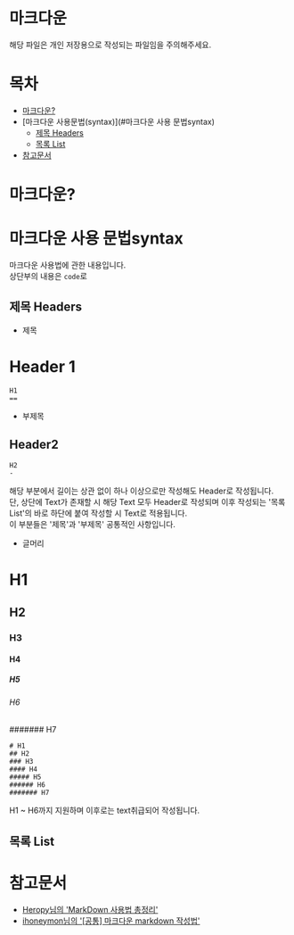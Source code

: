 ﻿마크다운
=======
해당 파일은 개인 저장용으로 작성되는 파일임을 주의해주세요.

목차
==
- [마크다운?](#마크다운?)
- [마크다운 사용문법(syntax)](#마크다운 사용 문법syntax) 
	- [제목 Headers](#제목Headers)
	- [목록 List](#목록List)
- [참고문서](#참고문서)


# 마크다운?

# 마크다운 사용 문법syntax
마크다운 사용법에 관한 내용입니다.<br>
상단부의 내용은 ``` code ```로 
## 제목 Headers

- 제목

Header 1
==
```
H1
==
```

- 부제목

Header2
-
```
H2
-
```
해당 부분에서 길이는 상관 없이 하나 이상으로만 작성해도 Header로 작성됩니다.<br>
단, 상단에 Text가 존재할 시 해당 Text 모두 Header로 작성되며 이후 작성되는 '목록 List'의 바로 하단에 붙여 작성할 시 Text로 적용됩니다.<br>
이 부분들은 '제목'과 '부제목' 공통적인 사항입니다.<br>

- 글머리
# H1
## H2
### H3
#### H4
##### H5
###### H6
####### H7
```
# H1
## H2
### H3
#### H4
##### H5
###### H6
####### H7
```
H1 ~ H6까지 지원하며 이후로는 text취급되어 작성됩니다.<br>

## 목록 List


# 참고문서
- [Heropy님의 'MarkDown 사용법 총정리'](https://heropy.blog/2017/09/30/markdown/)
- [ihoneymon님의 '[공통] 마크다운 markdown 작성법'](https://gist.github.com/ihoneymon/652be052a0727ad59601)